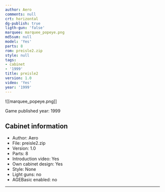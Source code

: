 ```yaml
---
author: Aero
comments: null
crt: horizontal
dg-publish: true
ligth-gun: 'false'
marquee: marquee_popeye.png
md5sum: null
model: 'Yes'
parts: 8
rom: preisle2.zip
style: null
tags:
- cabinet
- '1999'
title: preisle2
version: 1.0
video: 'Yes'
year: '1999'
---
```


![[marquee_popeye.png]]

Game published year: 1999

## Cabinet information

- Author: Aero
- File: preisle2.zip
- Version: 1.0
- Parts: 8
- Introduction video: Yes
- Own cabinet design: Yes
- Style: None
- Light guns: no
- AGEBasic enabled: no

---
